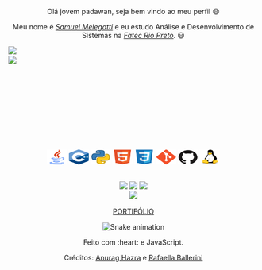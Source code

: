 

<div>
  <p align="center">Olá jovem padawan, seja bem vindo ao meu perfil 😃️</p>
  <p align="center">Meu nome é <a href="https://www.linkedin.com/in/samuel-melegatti-scavassa-272006210/"><i>Samuel Melegatti</i></a> e eu estudo Análise e Desenvolvimento de Sistemas na <a href="http://www.fatecriopreto.edu.br/"><i>Fatec Rio Preto</i></a>. 😃️</p>
  
</div>



<div align="left">
  
   <img height="150em" src="https://github-readme-stats.vercel.app/api/?username=samuelscavassa&count_private=true&include_all_commits=true&show_icons=true&theme=chartreuse-dark&hide_border=false&show_owner=true"/>
   <br>
   <img height="150em" src="https://github-readme-stats.vercel.app/api/top-langs/?username=samuelscavassa&theme=chartreuse-dark&hide_border=false&&layout=compact"/>
  
</div>

<div align="right">
  <img height="150em" src"https://c.tenor.com/5ry-200hErMAAAAd/hacker-hacker-man.gif" target="_blank"/>
</div>

<div align="center" valign="top"><br>
  <img align="center" alt="HTML" height="30" width="40" src="assets/226777.png">
  <img align="center" alt="HTML" height="30" width="40" src="assets/46140125-da084900-c26d-11e8-8ea7-c45ae6306309.png">
  <img align="center" alt="HTML" height="30" width="40" src="assets/4990671.png">
  <img align="center" alt="HTML" height="30" width="40" src="https://raw.githubusercontent.com/devicons/devicon/master/icons/html5/html5-original.svg">
  <img align="center" alt="CSS" height="30" width="40" src="https://raw.githubusercontent.com/devicons/devicon/master/icons/css3/css3-original.svg">

  <img align="center" alt="git" height="30" width="40" src="https://raw.githubusercontent.com/devicons/devicon/master/icons/git/git-original.svg">
<!--   <img align="center" alt="github" height="35" width="35" src="/assets/GitHub.png"> -->
  <img align="center" alt="github" height="30" width="40" src="https://raw.githubusercontent.com/devicons/devicon/master/icons/github/github-original.svg">
  <img align="center" alt="linux" height="30" width="40" src="https://raw.githubusercontent.com/devicons/devicon/master/icons/linux/linux-original.svg">
</div><br>

<div align="center">
  <br>
  <a href="https://www.instagram.com/samuelmelegatti/" target="_blank"><img src="https://img.shields.io/badge/-Instagram-%23E4405F?style=for-the-badge&logo=instagram&logoColor=white" target="_blank"></a>
  <a href="https://www.linkedin.com/in/samuel-melegatti-scavassa-272006210/" target="_blank"><img src="https://img.shields.io/badge/-LinkedIn-%230077B5?style=for-the-badge&logo=linkedin&logoColor=white" target="_blank"></a> 
  <a href="mailto:samuel040103@gmail.com"><img src="https://img.shields.io/badge/-Gmail-%23333?style=for-the-badge&logo=gmail&logoColor=white" target="_blank"></a>
  <br>
  <a href="https://www.hackerrank.com/melegattisamuel" target="_blank"><img src="https://redis.com/wp-content/uploads/2021/02/logo-hackerrank-wht2.png" target="_blank"></a>
</div>

<div align="center">
  <p><a href="https://samuelscavassa.github.io/Portifolio/index.html">PORTIFÓLIO</a></p>
</div>

<div align="center">
  
  ![Snake animation](https://github.com/samuelscavassa/samuelscavassa/blob/output/github-contribution-grid-snake.svg)
  
</div>

<div align="center">
  <p>Feito com :heart: e JavaScript.</p>
  <p>Créditos: <a href="https://github.com/anuraghazra/github-readme-stats">Anurag Hazra</a> e <a href="https://github.com/rafaballerini">Rafaella Ballerini</a></p>
</div>

